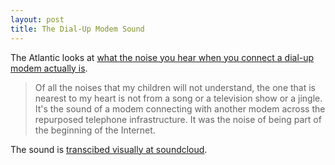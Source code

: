 ```yaml
--- 
layout: post
title: The Dial-Up Modem Sound
---
```

The Atlantic looks at [what the noise you hear when you connect a dial-up modem actually is](http://www.theatlantic.com/technology/archive/2012/05/the-mechanics-and-meaning-of-that-ol-dial-up-modem-sound/257816/).

>Of all the noises that my children will not understand, the one that is nearest to my heart is not from a song or a television show or a jingle. It's the sound of a modem connecting with another modem across the repurposed telephone infrastructure. It was the noise of being part of the beginning of the Internet.

The sound is [transcibed visually at soundcloud](http://soundcloud.com/john-pemberton/modem-dialup).
